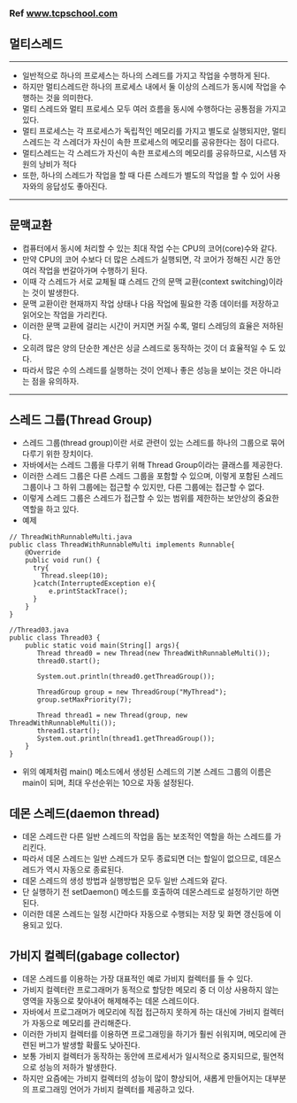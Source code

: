 ### Ref www.tcpschool.com
## 멀티스레드
---
- 일반적으로 하나의 프로세스는 하나의 스레드를 가지고 작업을 수행하게 된다.
- 하지만 멀티스레드란 하나의 프로세스 내에서 둘 이상의 스레드가 동시에 작업을 수행하는 것을 의미한다.
- 멀티 스레드와 멀티 프로세스 모두 여러 흐름을 동시에 수행하다는 공통점을 가지고 있다.
- 멀티 프로세스는 각 프로세스가 독립적인 메모리를 가지고 별도로 실행되지만, 멀티 스레드는 각 스레더가 자신이 속한 프로세스의 메모리를 공유한다는 점이 다르다.
- 멀티스레드는 각 스레드가 자신이 속한 프로세스의 메모리를 공유하므로, 시스템 자원의 낭비가 적다
- 또한, 하나의 스레드가 작업을 할 때 다른 스레드가 별도의 작업을 할 수 있어 사용자와의 응답성도 좋아진다.
---
## 문맥교환
- 컴퓨터에서 동시에 처리할 수 있는 최대 작업 수는 CPU의 코어(core)수와 같다.
- 만약 CPU의 코어 수보다 더 많은 스레드가 실행되면, 각 코어가 정해진 시간 동안 여러 작업을 번갈아가며 수행하기 된다.
- 이때 각 스레드가 서로 교체될 떄 스레드 간의 문맥 교환(context switching)이라는 것이 발생한다.
- 문맥 교환이란 현재까지 작업 상태나 다음 작업에 필요한 각종 데이터를 저장하고 읽어오는 작업을 가리킨다.
- 이러한 문맥 교환에 걸리는 시간이 커지면 커질 수록, 멀티 스레딩의 효율은 저하된다.
- 오히려 많은 양의 단순한 계산은 싱글 스레드로 동작하는 것이 더 효율적일 수 도 있다.
- 따라서 많은 수의 스레드를 실행하는 것이 언제나 좋은 성능을 보이는 것은 아니라는 점을 유의하자.
---
## 스레드 그룹(Thread Group)
- 스레드 그룹(thread group)이란 서로 관련이 있는 스레드를 하나의 그룹으로 묶어 다루기 위한 장치이다.
- 자바에서는 스레드 그룹을 다루기 위해 Thread Group이라는 클래스를 제공한다.
- 이러한 스레드 그룹은 다른 스레드 그룹을 포함할 수 있으며, 이렇게 포함된 스레드 그룹이나 그 하위 그룹에는 접근할 수 있지만, 다른 그룹에는 접근할 수 없다.
- 이렇게 스레드 그룹은 스레드가 접근할 수 있는 범위를 제한하는 보안상의 중요한 역할을 하고 있다.
- 예제
```
// ThreadWithRunnableMulti.java
public class ThreadWithRunnableMulti implements Runnable{
    @Override
    public void run() {
      try{
        Thread.sleep(10);
      }catch(InterruptedException e){
          e.printStackTrace();
      }
    }
}

//Thread03.java
public class Thread03 {
    public static void main(String[] args){
       Thread thread0 = new Thread(new ThreadWithRunnableMulti());
       thread0.start();

       System.out.println(thread0.getThreadGroup());

       ThreadGroup group = new ThreadGroup("MyThread");
       group.setMaxPriority(7);

       Thread thread1 = new Thread(group, new ThreadWithRunnableMulti());
       thread1.start();
       System.out.println(thread1.getThreadGroup());
    }
}
```
- 위의 예제처럼 main() 메소드에서 생성된 스레드의 기본 스레드 그룹의 이름은 main이 되며, 최대 우선순위는 10으로 자동 설정된다.

## 데몬 스레드(daemon thread)
- 데몬 스레드란 다른 일반 스레드의 작업을 돕는 보조적인 역할을 하는 스레드를 가리킨다.
- 따라서 데몬 스레드는 일반 스레드가 모두 종료되면 더는 할일이 없으므로, 데몬스레드가 역시 자동으로 종료된다.
- 데몬 스레드의 생성 방법과 실행방법은 모두 일반 스레드와 같다.
- 단 실행하기 전 setDaemon() 메소드를 호출하여 데몬스레드로 설정하기만 하면 된다.
- 이러한 데몬 스레드는 일정 시간마다 자동으로 수행되는 저장 및 화면 갱신등에 이용되고 있다.

## 가비지 컬렉터(gabage collector)
- 데몬 스레드를 이용하는 가장 대표적인 예로 가비지 컬렉터를 들 수 있다.
- 가비지 컬렉터란 프로그래머가 동적으로 할당한 메모리 중 더 이상 사용하지 않는 영역을 자동으로 찾아내어 해제해주는 데몬 스레드이다.
- 자바에서 프로그래머가 메모리에 직접 접근하지 못하게 하는 대신에 가비지 컬렉터가 자동으로 메모리를 관리해준다.
- 이러한 가비지 컬렉터를 이용하면 프로그래밍을 하기가 훨씬 쉬워지며, 메모리에 관련된 버그가 발생할 확률도 낮아진다.
- 보통 가비지 컬렉터가 동작하는 동안에 프로세서가 일시적으로 중지되므로, 필연적으로 성능의 저하가 발생한다.
- 하지만 요즘에는 가비지 컬렉터의 성능이 많이 향상되어, 새롭게 만들어지는 대부분의 프로그래밍 언어가 가비지 컬렉터를 제공하고 있다.